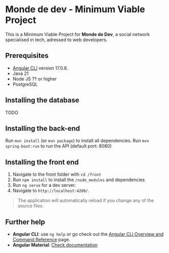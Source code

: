 # Monde de dev - Minimum Viable Project

This is a Minimum Viable Project for **Monde de Dev**, a social network specialised in tech, adressed to web developers.

## Prerequisites

- [Angular CLI](https://github.com/angular/angular-cli) version 17.0.8.
- Java 21
- Node JS ?? or higher
- PostgreSQL

## Installing the database

TODO

## Installing the back-end

Run `mvn install` (or `mvn package`) to install all dependencies. Run `mvn spring-boot:run` to run the API (default port: 8080)

## Installing the front end

1. Navigate to the front folder with `cd /front`
2. Run `npm install` to install the `/node_modules` and dependencies
3. Run `ng serve` for a dev server.
4. Navigate to `http://localhost:4200/`.

> The application will automatically reload if you change any of the source files.

## Further help

- **Angular CLI**: use `ng help` or go check out the [Angular CLI Overview and Command Reference](https://angular.io/cli) page.
- **Angular Material**: [Check documentation](https://material.angular.io/)
